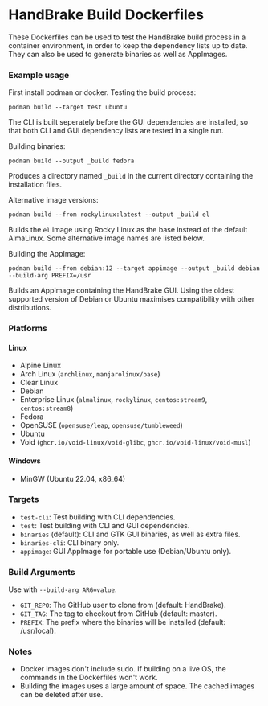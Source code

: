 # HandBrake Build Dockerfiles

These Dockerfiles can be used to test the HandBrake build process in a container environment, in order to keep the dependency lists up to date.
They can also be used to generate binaries as well as AppImages.

### Example usage
First install podman or docker.
Testing the build process:

```
podman build --target test ubuntu
```
The CLI is built seperately before the GUI dependencies are installed, so that both CLI and GUI dependency lists are tested in a single run.

Building binaries:

```
podman build --output _build fedora
```

Produces a directory named `_build` in the current directory containing the installation files.

Alternative image versions:

```
podman build --from rockylinux:latest --output _build el
```
Builds the `el` image using Rocky Linux as the base instead of the default AlmaLinux.
Some alternative image names are listed below.

Building the AppImage:

```
podman build --from debian:12 --target appimage --output _build debian --build-arg PREFIX=/usr
```
Builds an AppImage containing the HandBrake GUI. Using the oldest supported version of Debian or Ubuntu maximises compatibility with other distributions.

### Platforms

#### Linux
- Alpine Linux
- Arch Linux (`archlinux`, `manjarolinux/base`)
- Clear Linux
- Debian
- Enterprise Linux (`almalinux`, `rockylinux`, `centos:stream9`, `centos:stream8`)
- Fedora
- OpenSUSE (`opensuse/leap`, `opensuse/tumbleweed`)
- Ubuntu
- Void (`ghcr.io/void-linux/void-glibc`, `ghcr.io/void-linux/void-musl`)

#### Windows
- MinGW (Ubuntu 22.04, x86_64)

### Targets
- `test-cli`: Test building with CLI dependencies.
- `test`: Test building with CLI and GUI dependencies.
- `binaries` (default): CLI and GTK GUI binaries, as well as extra files.
- `binaries-cli`: CLI binary only.
- `appimage`: GUI AppImage for portable use (Debian/Ubuntu only).

### Build Arguments
Use with `--build-arg ARG=value`.

- `GIT_REPO`: The GitHub user to clone from (default: HandBrake).
- `GIT_TAG`: The tag to checkout from GitHub (default: master).
- `PREFIX`: The prefix where the binaries will be installed (default: /usr/local).

### Notes
- Docker images don't include sudo. If building on a live OS, the commands in the Dockerfiles won't work.
- Building the images uses a large amount of space. The cached images can be deleted after use.
